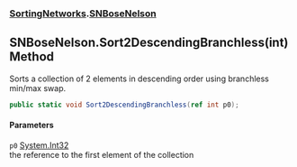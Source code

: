 ### [SortingNetworks](SortingNetworks.md 'SortingNetworks').[SNBoseNelson](SortingNetworks_SNBoseNelson.md 'SortingNetworks.SNBoseNelson')
## SNBoseNelson.Sort2DescendingBranchless(int) Method
Sorts a collection of 2 elements in descending order using branchless min/max swap.  
```csharp
public static void Sort2DescendingBranchless(ref int p0);
```
#### Parameters
<a name='SortingNetworks_SNBoseNelson_Sort2DescendingBranchless(int)_p0'></a>
`p0` [System.Int32](https://docs.microsoft.com/en-us/dotnet/api/System.Int32 'System.Int32')  
the reference to the first element of the collection
  
